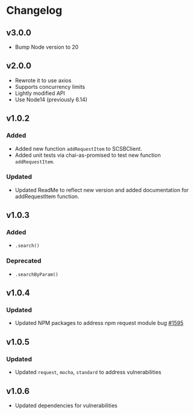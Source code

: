 # Changelog

## v3.0.0

 - Bump Node version to 20 

## v2.0.0
 - Rewrote it to use axios
 - Supports concurrency limits
 - Lightly modified API
 - Use Node14 (previously 6.14)

## v1.0.2

### Added
- Added new function `addRequestItem` to SCSBClient.
- Added unit tests via chai-as-promised to test new function `addRequestItem`.

### Updated
- Updated ReadMe to reflect new version and added documentation for addRequestItem function.

## v1.0.3

### Added

- `.search()`

### Deprecated

- `.searchByParam()`

## v1.0.4

### Updated
- Updated NPM packages to address npm request module bug [#1595](https://github.com/request/request/issues/1595)

## v1.0.5

### Updated
- Updated `request`, `mocha`, `standard` to address vulnerabilities

## v1.0.6
- Updated dependencies for vulnerabilities
